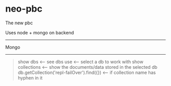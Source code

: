 # neo-pbc
The new pbc

Uses node + mongo on backend

***********
Mongo
***********
> show dbs   <-- see dbs
> use <db name>   <-- select a db to work with
> show collections   <-- show the documents/data stored in the selected db
> db.getCollection('repl-failOver').find({})     <-- if collection name has hyphen in it
